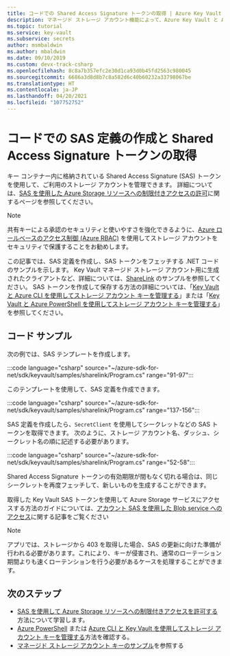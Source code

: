 ```yaml
---
title: コードでの Shared Access Signature トークンの取得 | Azure Key Vault
description: マネージド ストレージ アカウント機能によって、Azure Key Vault と Azure ストレージ アカウント間がシームレスに統合されます。 このサンプルでは、Azure SDK for .NET を使用して SAS トークンを管理します。
ms.topic: tutorial
ms.service: key-vault
ms.subservice: secrets
author: msmbaldwin
ms.author: mbaldwin
ms.date: 09/10/2019
ms.custom: devx-track-csharp
ms.openlocfilehash: 8c8a7b357efc2e30d1ca93d0b45fd2563c980045
ms.sourcegitcommit: 6686a3d8d8b7c8a582d6c40b60232a33798067be
ms.translationtype: HT
ms.contentlocale: ja-JP
ms.lasthandoff: 04/20/2021
ms.locfileid: "107752752"
---
```

# <a name="create-sas-definition-and-fetch-shared-access-signature-tokens-in-code"></a>コードでの SAS 定義の作成と Shared Access Signature トークンの取得

キー コンテナー内に格納されている Shared Access Signature (SAS) トークンを使用して、ご利用のストレージ アカウントを管理できます。 詳細については、[SAS を使用した Azure Storage リソースへの制限付きアクセスの許可](../../storage/common/storage-sas-overview.md)に関するページを参照してください。

> [!NOTE]
> 共有キーによる承認のセキュリティと使いやすさを強化できるように、[Azure ロールベースのアクセス制御 (Azure RBAC)](../../storage/common/storage-auth-aad.md) を使用してストレージ アカウントをセキュリティで保護することをお勧めします。

この記事では、SAS 定義を作成し、SAS トークンをフェッチする .NET コードのサンプルを示します。 Key Vault マネージド ストレージ アカウント用に生成されたクライアントなど、詳細については、[ShareLink](/samples/azure/azure-sdk-for-net/share-link/) のサンプルを参照してください。 SAS トークンを作成して保存する方法の詳細については、「[Key Vault と Azure CLI を使用してストレージ アカウント キーを管理する](overview-storage-keys.md)」または「[Key Vault と Azure PowerShell を使用してストレージ アカウント キーを管理する](overview-storage-keys-powershell.md)」を参照してください。

## <a name="code-samples"></a>コード サンプル

次の例では、SAS テンプレートを作成します。

:::code language="csharp" source="~/azure-sdk-for-net/sdk/keyvault/samples/sharelink/Program.cs" range="91-97":::

このテンプレートを使用して、SAS 定義を作成できます。 

:::code language="csharp" source="~/azure-sdk-for-net/sdk/keyvault/samples/sharelink/Program.cs" range="137-156":::

SAS 定義を作成したら、`SecretClient` を使用してシークレットなどの SAS トークンを取得できます。 次のように、ストレージ アカウント名、ダッシュ、シークレット名の順に記述する必要があります。

:::code language="csharp" source="~/azure-sdk-for-net/sdk/keyvault/samples/sharelink/Program.cs" range="52-58":::

Shared Access Signature トークンの有効期限が間もなく切れる場合は、同じシークレットを再度フェッチして、新しいものを生成することができます。

取得した Key Vault SAS トークンを使用して Azure Storage サービスにアクセスする方法のガイドについては、[アカウント SAS を使用した Blob service へのアクセス](../../storage/common/storage-account-sas-create-dotnet.md#use-an-account-sas-from-a-client)に関する記事をご覧ください

> [!NOTE]
> アプリでは、ストレージから 403 を取得した場合、SAS の更新に向けた準備が行われる必要があります。これにより、キーが侵害され、通常のローテーション期間よりも速くローテンションを行う必要があるケースを処理することができます。 

## <a name="next-steps"></a>次のステップ
- [SAS を使用して Azure Storage リソースへの制限付きアクセスを許可する](../../storage/common/storage-sas-overview.md)方法について学習します。
- [Azure PowerShell](overview-storage-keys-powershell.md) または [Azure CLI と Key Vault を使用してストレージ アカウント キーを管理する](overview-storage-keys.md)方法を確認する。
- [マネージド ストレージ アカウント キーのサンプル](https://github.com/Azure-Samples?utf8=%E2%9C%93&q=key+vault+storage&type=&language=)を参照する